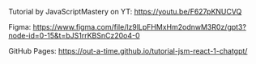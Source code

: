 Tutorial by JavaScriptMastery on YT: https://youtu.be/F627pKNUCVQ

Figma: https://www.figma.com/file/lz9lLpFHMxHm2odnwM3R0z/gpt3?node-id=0-15&t=bJS1rrKBSnCz20o4-0

GitHub Pages: https://out-a-time.github.io/tutorial-jsm-react-1-chatgpt/
